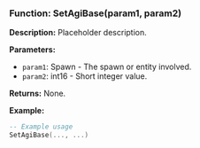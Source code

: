 ### Function: SetAgiBase(param1, param2)

**Description:**
Placeholder description.

**Parameters:**
- `param1`: Spawn - The spawn or entity involved.
- `param2`: int16 - Short integer value.

**Returns:** None.

**Example:**

```lua
-- Example usage
SetAgiBase(..., ...)
```
